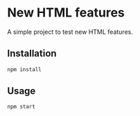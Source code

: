 # New HTML features

A simple project to test new HTML features.

## Installation

```sh
npm install
```

## Usage

```sh
npm start
```
